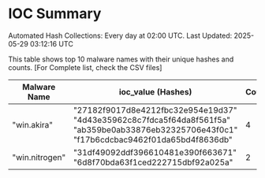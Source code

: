 # IOC Summary

Automated Hash Collections: Every day at 02:00 UTC. Last Updated: 2025-05-29 03:12:16 UTC

This table shows top 10 malware names with their unique hashes and counts. [For Complete list, check the CSV files]

| Malware Name | ioc_value (Hashes) | Count |
|--------------|--------------------|-------|
|  "win.akira" |  "27182f9017d8e4212fbc32e954e19d37"<br> "4d43e35962c8c7fdca5f64da8f561f5a"<br> "ab359be0ab33876eb32325706e43f0c1"<br> "f17b6cdcbac9462f01da65bd4f8636db" | 4 |
|  "win.nitrogen" |  "31df49092ddf396610481e390f663671"<br> "6d8f70bda63f1ced222715dbf92a025a" | 2 |